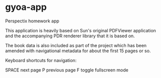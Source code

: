 gyoa-app
========

Perspectix homework app

This application is heavily based on Sun's original PDFViewer application and the accompanying PDR renderer library 
that it is based on.

The book data is also included as part of the project which has been amended with navigational metadata
for about the first 15 pages or so.

Keyboard shortcuts for navigation:

SPACE  next page
P      previous page
F      toggle fullscreen mode

